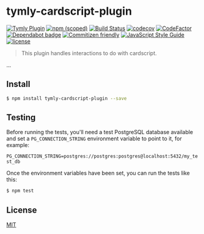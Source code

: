 # tymly-cardscript-plugin
[![Tymly Plugin](https://img.shields.io/badge/tymly-plugin-blue.svg)](https://tymly.io/)
[![npm (scoped)](https://img.shields.io/npm/v/@wmfs/tymly-cardscript-plugin.svg)](https://www.npmjs.com/package/@wmfs/tymly-cardscript-plugin)
[![Build Status](https://travis-ci.org/wmfs/tymly-cardscript-plugin.svg?branch=master)](https://travis-ci.org/wmfs/tymly-cardscript-plugin)
[![codecov](https://codecov.io/gh/wmfs/tymly-cardscript-plugin/branch/master/graph/badge.svg)](https://codecov.io/gh/wmfs/tymly-cardscript-plugin)
[![CodeFactor](https://www.codefactor.io/repository/github/wmfs/tymly-cardscript-plugin/badge)](https://www.codefactor.io/repository/github/wmfs/tymly-cardscript-plugin)
[![Dependabot badge](https://img.shields.io/badge/Dependabot-active-brightgreen.svg)](https://dependabot.com/)
[![Commitizen friendly](https://img.shields.io/badge/commitizen-friendly-brightgreen.svg)](http://commitizen.github.io/cz-cli/)
[![JavaScript Style Guide](https://img.shields.io/badge/code_style-standard-brightgreen.svg)](https://standardjs.com)
[![license](https://img.shields.io/github/license/mashape/apistatus.svg)](https://github.com/wmfs/tymly-cardscript-plugin/blob/master/LICENSE)

> This plugin handles interactions to do with cardscript.

...

## <a name="install"></a>Install
```bash
$ npm install tymly-cardscript-plugin --save
```

## <a name="test"></a>Testing

Before running the tests, you'll need a test PostgreSQL database available and set a `PG_CONNECTION_STRING` environment variable to point to it, for example:

```PG_CONNECTION_STRING=postgres://postgres:postgres@localhost:5432/my_test_db```


Once the environment variables have been set, you can run the tests like this:

```bash
$ npm test
```


## <a name="license"></a>License

[MIT](https://github.com/wmfs/tymly/blob/master/LICENSE)
